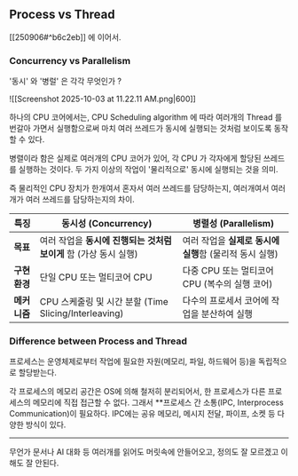 ## Process vs Thread

[[250906#^b6c2eb]] 에 이어서.


### Concurrency vs Parallelism

'동시' 와 '병럴' 은 각각 무엇인가 ?

![[Screenshot 2025-10-03 at 11.22.11 AM.png|600]]

하나의 CPU 코어에서는, CPU Scheduling algorithm 에 따라
여러개의 Thread 를 번갈아 가면서 실행함으로써
마치 여러 쓰레드가 동시에 실행되는 것처럼 보이도록 동작할 수 있다.


병렬이라 함은 실제로 여러개의 CPU 코어가 있어, 각 CPU 가 각자에게 할당된 쓰레드를 실행하는 것이다.
두 가지 이상의 작업이 '물리적으로' 동시에 실행되는 것을 의미.


즉 물리적인 CPU 장치가 한개여서 혼자서 여러 쓰레드를 담당하는지, 
여러개여서 여러개가 여러 쓰레드를 담당하는지의 차이.

| 특징        | 동시성 (Concurrency)                            | 병렬성 (Parallelism)                  |
| --------- | -------------------------------------------- | ---------------------------------- |
| **목표**    | 여러 작업을 **동시에 진행되는 것처럼 보이게** 함 (가상 동시 실행)     | 여러 작업을 **실제로 동시에 실행**함 (물리적 동시 실행) |
| **구현 환경** | 단일 CPU 또는 멀티코어 CPU                           | 다중 CPU 또는 멀티코어 CPU (복수의 실행 코어)     |
| **메커니즘**  | CPU 스케줄링 및 시간 분할 (Time Slicing/Interleaving) | 다수의 프로세서 코어에 작업을 분산하여 실행           |


### Difference between Process and Thread

프로세스는 운영체제로부터 작업에 필요한 자원(메모리, 파일, 하드웨어 등)을 독립적으로 할당받는다.

각 프로세스의 메모리 공간은 OS에 의해 철저히 분리되어서,
한 프로세스가 다른 프로세스의 메모리에 직접 접근할 수 없다.
그래서 **프로세스 간 소통(IPC, Interprocess Communication)이 필요하다. 
IPC에는 공유 메모리, 메시지 전달, 파이프, 소켓 등 다양한 방식이 있다.



---

무언가 문서나 AI 대화 등 여러개를 읽어도 머릿속에 안들어오고,
정의도 잘 모르겠고 이해도 잘 안된다.

